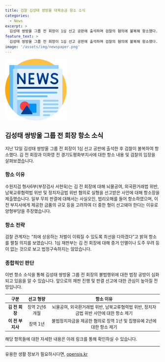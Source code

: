 ```yaml
---
title: 검찰 김성태 쌍방울 대북송금 항소 소식
categories:
  - News
excerpt: >
  김성태 쌍방울 그룹 전 회장이 1심 선고 공판에 출석하며 검찰의 혐의에 불복해 항소했다. 수원지검 형사6부는 항소장을 제출하고, 뇌물공여와 외국환거래법 등 위반 혐의로 김 전 회장에 대해 실형을 선고받은 부분에 대해 항소했다. 또한, 이화영 전 경기도평화부지사에게 제공한 금품의 규모 등을 고려하여 더 중한 형을 요구하고 양형부당을 주장했다. 증거 인멸이나 도주 우려가 없어 법정구속되지 않은 점에서 논란이 일고 있다. (문장: 149자)
feature_text: >
  김성태 쌍방울 그룹 전 회장이 1심 선고 공판에 출석하며 검찰의 혐의에 불복해 항소했다. 수원지검 형사6부는 항소장을 제출하고, 뇌물공여와 외국환거래법 등 위반 혐의로 김 전 회장에 대해 실형을 선고받은 부분에 대해 항소했다. 또한, 이화영 전 경기도평화부지사에게 제공한 금품의 규모 등을 고려하여 더 중한 형을 요구하고 양형부당을 주장했다. 증거 인멸이나 도주 우려가 없어 법정구속되지 않은 점에서 논란이 일고 있다. (문장: 149자)
image: '/assets/img/newspaper.png'
---
```


<p><img src="/assets/img/newspaper.png" alt="kimp 속보" /></p>

<h2 data-ke-size="size26">김성태 쌍방울 그룹 전 회장 항소 소식</h2>

<p data-ke-size="size16">지난 12일 김성태 쌍방울 그룹 전 회장이 1심 선고 공판에 출석한 후 검찰이 불복하여 항소했다. 김 전 회장과 이화영 전 경기도평화부지사에 대한 항소 내용 및 검찰의 입장을 살펴보겠습니다.</p>

<h3>항소 이유</h3>

<p data-ke-size="size16">수원지검 형사6부(부장검사 서현욱)는 김 전 회장에 대해 뇌물공여, 외국환거래법 위반, 남북교류협력법 위반 및 정치자금법 위반 혐의로 실형을 선고받은 사안에 대해 항소장을 제출했습니다. 일부 무죄 판결에 대해서는 사실오인, 법리오해를 들어 항소하였으며, 이 전 부지사에게 제공한 금품의 규모 등을 고려하여 더 중한 형이 선고돼야 한다는 이유로 양형부당을 주장했습니다.</p>

<h3>항소 전략</h3>

<p data-ke-size="size16">검찰 관계자는 “죄에 상응하는 처벌이 이뤄질 수 있도록 최선을 다하겠다”고 밝혀 항소를 펼칠 의지를 보였습니다. 1심 재판부는 김 전 회장에 대해 증거 인멸이나 도주 우려 등이 없는 것으로 보고 법정구속하지는 않았습니다.</p>

<h3>종합적인 판단</h3>

<p data-ke-size="size16">이번 항소 소식을 통해 김성태 쌍방울 그룹 전 회장의 불법행위에 대한 법정 공방이 심화되고 있음을 알 수 있습니다. 앞으로의 재판 진행 및 판결 선고에 대한 관심이 높아질 전망입니다.</p>

<table>
  <thead>
    <tr>
      <th style="text-align: center;">구분</th>
      <th style="text-align: center;">선고 형량</th>
      <th style="text-align: center;">항소 이유</th>
    </tr>
  </thead>
  <tbody>
    <tr>
      <td style="text-align: center;"><b>김 전 회장</b></td>
      <td style="text-align: center;">징역 2년6개월</td>
      <td style="text-align: center;">뇌물공여, 외국환거래법 위반, 남북교류협력법 위반, 정치자금법 위반 사안에 대한 항소 제기</td>
    </tr>
    <tr>
      <td style="text-align: center;"><b>이 전 부지사</b></td>
      <td style="text-align: center;">징역 1년</td>
      <td style="text-align: center;">불법정치자금을 제공한 혐의로 징역 1년 및 집행유예 2년에 대한 항소 제기</td>
    </tr>
  </tbody>
</table>

<p data-ke-size="size16">해당 항목들에 대한 자세한 내용은 아래 링크를 통해 확인하실 수 있습니다.</p>

<hr>
유용한 생활 정보가 필요하시다면, <a href="https://opensis.kr" rel="dofollow">opensis.kr</a>


